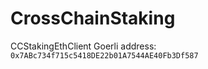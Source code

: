# CrossChainStaking

CCStakingEthClient Goerli address: `0x7ABc734f715c5418DE22b01A7544AE40Fb3Df587`
